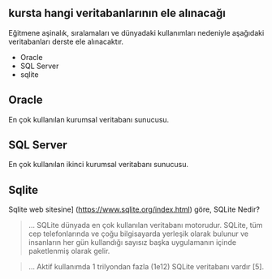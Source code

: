## kursta hangi veritabanlarının ele alınacağı

Eğitmene aşinalık, sıralamaları ve dünyadaki kullanımları nedeniyle aşağıdaki veritabanları derste ele alınacaktır.

- Oracle
- SQL Server
- sqlite

## Oracle

En çok kullanılan kurumsal veritabanı sunucusu.

## SQL Server

En çok kullanılan ikinci kurumsal veritabanı sunucusu.

## Sqlite

Sqlite web sitesine] (https://www.sqlite.org/index.html) göre, SQLite Nedir?

> ... SQLite dünyada en çok kullanılan veritabanı motorudur. 
> SQLite, tüm cep telefonlarında ve çoğu bilgisayarda yerleşik olarak bulunur ve insanların her gün kullandığı sayısız başka uygulamanın içinde paketlenmiş olarak gelir. 

> ... Aktif kullanımda 1 trilyondan fazla (1e12) SQLite veritabanı vardır [5].

